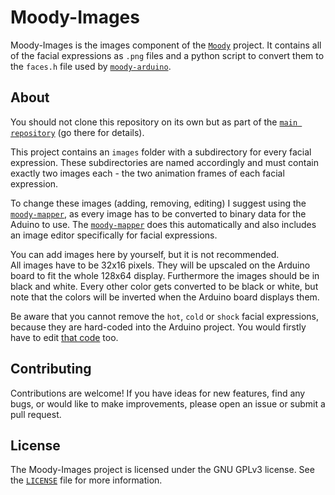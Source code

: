 # Moody-Images

Moody-Images is the images component of the [`Moody`](https://github.com/tsomic/moody) project. It contains all of the facial expressions as `.png` files and a python script to convert them to the `faces.h` file used by [`moody-arduino`](https://github.com/tsomic/moody-arduino).

## About

You should not clone this repository on its own but as part of the [`main repository`](https://github.com/tsomic/moody) (go there for details).

This project contains an `images` folder with a subdirectory for every facial expression. These subdirectories are named accordingly and must contain exactly two images each - the two animation frames of each facial expression.

To change these images (adding, removing, editing) I suggest using the [`moody-mapper`](https://github.com/tsomic/moody-mapper), as every image has to be converted to binary data for the Aduino to use. The [`moody-mapper`](https://github.com/tsomic/moody-mapper) does this automatically and also includes an image editor specifically for facial expressions.

You can add images here by yourself, but it is not recommended.  
All images have to be 32x16 pixels. They will be upscaled on the Arduino board to fit the whole 128x64 display.
Furthermore the images should be in black and white.
Every other color gets converted to be black or white, but note that the colors will be inverted when the Arduino board displays them.  

Be aware that you cannot remove the `hot`, `cold` or `shock` facial expressions, because they are hard-coded into the Arduino project. You would firstly have to edit [that code](https://github.com/tsomic/moody-arduino/blob/main/moody/moody.ino) too.

## Contributing

Contributions are welcome! If you have ideas for new features, find any bugs, or would like to make improvements, please open an issue or submit a pull request.

## License

The Moody-Images project is licensed under the GNU GPLv3 license. See the [`LICENSE`](https://github.com/tsomic/moody-images/blob/main/LICENSE) file for more information.
